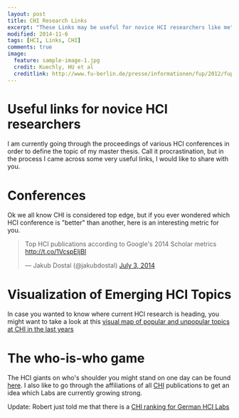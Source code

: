 ```yaml
---
layout: post
title: CHI Research Links
excerpt: "These Links may be useful for novice HCI researchers like me"
modified: 2014-11-6
tags: [HCI, Links, CHI]
comments: true
image:
  feature: sample-image-1.jpg
  credit: Kuechly, HU et al
  creditlink: http://www.fu-berlin.de/presse/informationen/fup/2012/fup_12_252/
---
```


# Useful links for novice HCI researchers
I am currently going through the proceedings of various HCI conferences in order to define the topic of my master thesis. Call it procrastination, but in the process I came across some very useful links, I would like to share with you.

# Conferences
Ok we all know CHI is considered top edge, but if you ever wondered which HCI conference is "better" than another, here is an interesting metric for you.

<blockquote class="twitter-tweet" lang="en"><p>Top HCI publications according to Google&#39;s 2014 Scholar metrics <a href="http://t.co/1VcspEIjBI">http://t.co/1VcspEIjBI</a></p>&mdash; Jakub Dostal (@jakubdostal) <a href="https://twitter.com/jakubdostal/status/484806076253372416">July 3, 2014</a></blockquote> <script async src="//platform.twitter.com/widgets.js" charset="utf-8"></script>


# Visualization of Emerging HCI Topics
In case you wanted to know where current HCI research is heading, you might want to take a look at this [visual map of popular and unpopular topics at CHI in the last years](http://www.researchperspectives.org/CHI_Topics/#TrendMap)

# The who-is-who game
The HCI giants on who's shoulder you might stand on one day can be found [here](http://www.hcibib.org/authors.html). I also like to go through the affiliations of all [CHI](http://dl.acm.org/event.cfm?id=RE151) publications to get an idea which Labs are currently growing strong. 


Update: Robert just told me that there is a [CHI ranking for German HCI Labs](https://hci.rwth-aachen.de/chi-ranking) 
